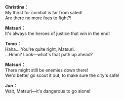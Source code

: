 # 

  
**Christina：**  
My thirst for combat is far from sated!  
Are there no more foes to fight?!  
  
**Matsuri：**  
It's always the heroes of justice that win in the end!  
  
**Tomo：**  
Haha... You're quite right, Matsuri.  
...Hmm? Look—what's that path up ahead?  
  
**Matsuri：**  
There might still be enemies down there!  
We'd better go scout it out, to make sure the city's safe!  
  
**Jun：**  
Wait, Matsuri—it's dangerous to go alone!  
